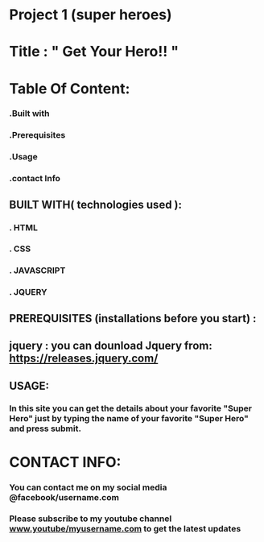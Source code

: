 # Project 1 (super heroes) 

# Title :                        " Get Your Hero!! "
# Table Of Content: 
### .Built with
### .Prerequisites
### .Usage
### .contact Info




## BUILT WITH( technologies used ):
### . HTML
###  . CSS
### . JAVASCRIPT
### . JQUERY

## PREREQUISITES (installations before you start) :
## jquery : you can dounload Jquery from: https://releases.jquery.com/ 



## USAGE:
###   In this site you can get the details about your favorite "Super Hero" just by typing the name of your favorite "Super Hero" and press submit.  


# CONTACT INFO:

### You can contact me on my social media @facebook/username.com
### Please subscribe to my youtube channel www.youtube/myusername.com to get the latest updates

